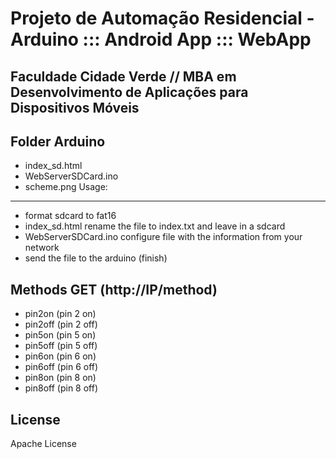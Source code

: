 Projeto de Automação Residencial - Arduino ::: Android App ::: WebApp
=========
Faculdade Cidade Verde // MBA em Desenvolvimento de Aplicações para Dispositivos Móveis
----
Folder Arduino
----
  - index_sd.html
  - WebServerSDCard.ino
  - scheme.png
Usage:
----
  - format sdcard to fat16
  - index_sd.html rename the file to index.txt and leave in a sdcard
  - WebServerSDCard.ino configure file with the information from your network
  - send the file to the arduino (finish)

Methods GET (http://IP/method)
----
  - pin2on (pin 2 on)
  - pin2off (pin 2 off)
  - pin5on (pin 5 on)
  - pin5off (pin 5 off)
  - pin6on (pin 6 on)
  - pin6off (pin 6 off)
  - pin8on (pin 8 on)
  - pin8off (pin 8 off)

License
----

Apache License